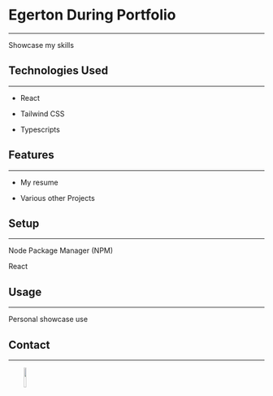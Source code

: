 <h1>Egerton During Portfolio</h1>
<hr><p>Showcase my skills</p><h2>Technologies Used</h2>
<hr><ul>
<li>React</li>
</ul><ul>
<li>Tailwind CSS</li>
</ul><ul>
<li>Typescripts</li>
</ul><h2>Features</h2>
<hr><ul>
<li>My resume</li>
</ul><ul>
<li>Various other Projects</li>
</ul><h2>Setup</h2>
<hr><p>Node Package Manager (NPM)</p>
<p>React</p><h2>Usage</h2>
<hr><p>Personal showcase use</p><h2>Contact</h2>
<hr><p><span style="margin-right: 30px;"></span><a href="https://www.linkedin.com/in/egertonduring/"><img target="_blank" src="https://cdn.jsdelivr.net/gh/devicons/devicon/icons/linkedin/linkedin-original.svg" style="width: 10%;"></a></p>
